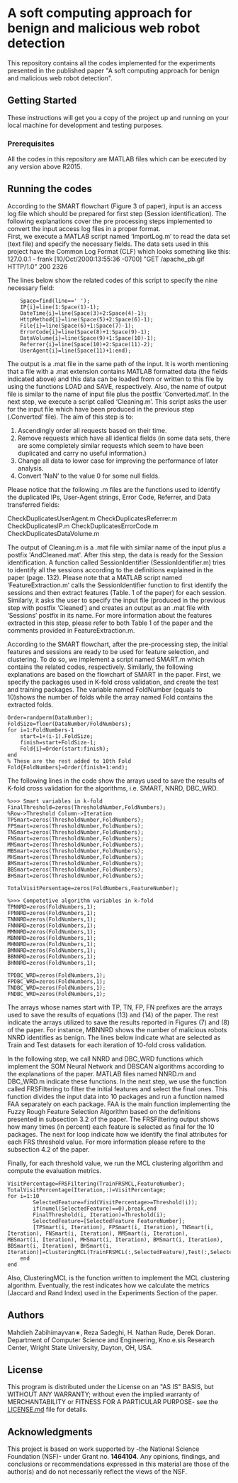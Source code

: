 # A soft computing approach for benign and malicious web robot detection

This repository contains all the codes implemented for the experiments presented in the published paper "A soft computing approach for benign and malicious web robot detection".

## Getting Started

These instructions will get you a copy of the project up and running on your local machine for development and testing purposes.

### Prerequisites

All the codes in this repository are MATLAB files which can be executed by any version above R2015.

## Running the codes

According to the SMART flowchart (Figure 3 of paper), input is an access log file which should be prepared for first step (Session identification). The following explanations cover the pre processing steps implemented to convert the input access log files in a proper format.  
First, we execute a MATLAB script named ‘ImportLog.m’ to  read the data set (text file) and specify the necessary fields. The data sets used in this project have the Common Log Format (CLF) which looks something like this:
127.0.0.1 - frank [10/Oct/2000:13:55:36 -0700] "GET /apache_pb.gif HTTP/1.0" 200 2326

The lines below show the related codes of this script to specify the nine necessary field:
```
    Space=find(line==' ');
    IP{i}=line(1:Space(1)-1);
    DateTime{i}=line(Space(3)+2:Space(4)-1);
    HttpMethod{i}=line(Space(5)+2:Space(6)-1);
    File{i}=line(Space(6)+1:Space(7)-1);
    ErrorCode{i}=line(Space(8)+1:Space(9)-1);
    DataVolume{i}=line(Space(9)+1:Space(10)-1);
    Referrer{i}=line(Space(10)+2:Space(11)-2);
    UserAgent{i}=line(Space(11)+1:end);
```
The output is a .mat file in the same path of the input. It is worth mentioning that a file with a .mat extension contains MATLAB formatted data (the fields indicated above) and this data can be loaded from or written to this file by using the functions LOAD and SAVE, respectively. Also, the name of output file is similar to the name of input file plus the postfix ‘Converted.mat‘. 
In the next step, we execute a script called ‘Cleaning.m’. This script asks the user for the input file which have been produced in the previous step (.Converted’ file). The aim of this step is to:
 
1. Ascendingly order all requests based on their time.
2. Remove requests which have all identical fields (in some data sets, there are some completely similar requests which seem to have been duplicated and carry no useful information.)
3. Change all data to lower case for improving the performance of
later analysis.
4. Convert ‘NaN’ to the value 0 for some null fields.

Please notice that the following .m files are the functions used to identify the duplicated IPs, User-Agent strings, Error Code, Referrer, and Data transferred fields:

CheckDuplicatesUserAgent.m
CheckDuplicatesReferrer.m
CheckDuplicatesIP.m
CheckDuplicatesErrorCode.m
CheckDuplicatesDataVolume.m

The output of Cleaning.m is a .mat file with similar name of the input plus a postfix 'AndCleaned.mat'.
After this step, the data is ready for the Session identification. A function called SessionIdentifier (SessionIdentifier.m) tries to identify all the sessions according to the definitions explained in the paper (page. 132). Please note that a MATLAB script named ‘FeatureExtraction.m’ calls the SessionIdentifier function to first identify the sessions and then extract features (Table. 1 of the paper) for each session. Similarly, it asks the user to specify the input file (produced in the previous step with postfix ‘Cleaned’) and creates an output as an .mat file with ‘Sessions’ postfix in its name. For more information about the features extracted in this step, please refer to both Table 1 of the paper and the comments provided in FeatureExtraction.m. 

According to the SMART flowchart, after the pre-processing step, the initial features and sessions are ready to be used for feature selection, and clustering. To do so, we implement a script named SMART.m which contains the related codes, respectively. Similarly, the following explanations are based on the flowchart of SMART in the paper. 
First, we specify the packages used in K-fold cross validation, and create the test and training packages. The variable named FoldNumber (equals to 10)shows the number of folds while the array named Fold contains the extracted folds. 
```
Order=randperm(DataNumber);
FoldSize=floor(DataNumber/FoldNumbers);
for i=1:FoldNumbers-1
    start=1+(i-1).FoldSize;
    finish=start+FoldSize-1;
    Fold{i}=Order(start:finish);
end
% These are the rest added to 10th Fold
Fold{FoldNumbers}=Order(finish+1:end);
```
The following lines in the code show the arrays used to save the results of K-fold cross validation for the algorithms, i.e. SMART, NNRD, DBC_WRD.
```
%>>> Smart variables in k-fold
FinalThreshold=zeros(ThresholdNumber,FoldNumbers);
%Row->Threshold Column->Iteration
TPSmart=zeros(ThresholdNumber,FoldNumbers);
FPSmart=zeros(ThresholdNumber,FoldNumbers);
TNSmart=zeros(ThresholdNumber,FoldNumbers);
FNSmart=zeros(ThresholdNumber,FoldNumbers);
MMSmart=zeros(ThresholdNumber,FoldNumbers);
MBSmart=zeros(ThresholdNumber,FoldNumbers);
MHSmart=zeros(ThresholdNumber,FoldNumbers);
BMSmart=zeros(ThresholdNumber,FoldNumbers);
BBSmart=zeros(ThresholdNumber,FoldNumbers);
BHSmart=zeros(ThresholdNumber,FoldNumbers);
 
TotalVisitPersentage=zeros(FoldNumbers,FeatureNumber);
 
%>>> Competetive algorithm variables in k-fold
TPNNRD=zeros(FoldNumbers,1);
FPNNRD=zeros(FoldNumbers,1);
TNNNRD=zeros(FoldNumbers,1);
FNNNRD=zeros(FoldNumbers,1);
MMNNRD=zeros(FoldNumbers,1);
MBNNRD=zeros(FoldNumbers,1);
MHNNRD=zeros(FoldNumbers,1);
BMNNRD=zeros(FoldNumbers,1);
BBNNRD=zeros(FoldNumbers,1);
BHNNRD=zeros(FoldNumbers,1);
 
TPDBC_WRD=zeros(FoldNumbers,1);
FPDBC_WRD=zeros(FoldNumbers,1);
TNDBC_WRD=zeros(FoldNumbers,1);
FNDBC_WRD=zeros(FoldNumbers,1);
```

The arrays whose names start with TP, TN, FP, FN prefixes are the arrays used to save the results of equations (13) and (14) of the paper. The rest indicate the arrays utilized to save the results reported in Figures (7) and (8) of the paper. For instance, MBNNRD shows the number of malicious robots NNRD identifies as benign. The lines below indicate what are selected as Train and Test datasets for each iteration of 10-fold cross validation. 

In the following step, we call NNRD and DBC_WRD functions which implement the SOM Neural Network and DBSCAN algorithms according to the explanations of the paper. MATLAB files named NNRD.m and DBC_WRD.m indicate these functions.
In the next step, we use the function called FRSFiltering to filter the initial features and select the final ones. This function divides the input data into 10 packages and run a function named FAA separately on each package. FAA is the main function implementing the Fuzzy Rough Feature Selection Algorithm based on the definitions presented in subsection 3.2 of the paper. The FRSFiltering output shows how many times (in percent) each feature is selected as final for the 10 packages. The next for loop indicate how we identify the final attributes for each FRS threshold value. For more information please refere to the subsection 4.2 of the paper. 

Finally, for each threshold value, we run the MCL clustering algorithm and compute the evaluation metrics.  
```
VisitPercentage=FRSFiltering(TrainFRSMCL,FeatureNumber);
TotalVisitPercentage(Iteration,:)=VisitPercentage;
for i=1:10
        SelectedFeature=find(VisitPercentage>=Threshold(i));
        if(numel(SelectedFeature)==0),break,end  
        FinalThreshold(i, Iteration)=Threshold(i);
        SelectedFeature=[SelectedFeature FeatureNumber];
        [TPSmart(i, Iteration), FPSmart(i, Iteration), TNSmart(i, Iteration), FNSmart(i, Iteration), MMSmart(i, Iteration),       MBSmart(i, Iteration), MHSmart(i, Iteration), BMSmart(i, Iteration), BBSmart(i, Iteration), BHSmart(i, Iteration)]=ClusteringMCL(TrainFRSMCL(:,SelectedFeature),Test(:,SelectedFeature));    
    end
end
```

Also, ClusteringMCL is the function written to implement the MCL clustering algorithm. 
Eventually, the rest indicates how we calculate the metrics (Jaccard and Rand Index) used in the Experiments Section of the paper.  


## Authors

Mahdieh Zabihimayvan∗, Reza Sadeghi, H. Nathan Rude, Derek Doran.
Department of Computer Science and Engineering, Kno.e.sis Research Center, Wright State University, Dayton, OH, USA.

## License

This program is distributed under the License on an "AS IS" BASIS, but WITHOUT ANY WARRANTY; without even the implied warranty of MERCHANTABILITY or FITNESS FOR A PARTICULAR PURPOSE- see the [LICENSE.md](LICENSE.md) file for details.

## Acknowledgments

This project is based on work supported by -the National Science Foundation (NSF)- under Grant no. **1464104**. Any opinions, findings, and conclusions or recommendations expressed in this material are those of the author(s) and do not necessarily reflect the views of the NSF.

